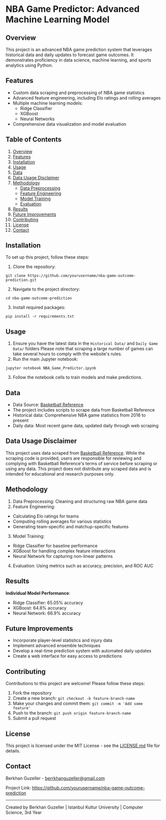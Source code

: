 # NBA Game Predictor: Advanced Machine Learning Model

## Overview
This project is an advanced NBA game prediction system that leverages historical data and daily updates to forecast game outcomes. It demonstrates proficiency in data science, machine learning, and sports analytics using Python.

## Features
- Custom data scraping and preprocessing of NBA game statistics
- Advanced feature engineering, including Elo ratings and rolling averages
- Multiple machine learning models:
  - Ridge Classifier
  - XGBoost
  - Neural Networks
- Comprehensive data visualization and model evaluation

## Table of Contents
1. [Overview](#overview)
2. [Features](#features)
3. [Installation](#installation)
4. [Usage](#usage)
5. [Data](#data)
6. [Data Usage Disclaimer](#data-usage-disclaimer)
7. [Methodology](#methodology)
   - [Data Preprocessing](#data-preprocessing)
   - [Feature Engineering](#feature-engineering)
   - [Model Training](#model-training)
   - [Evaluation](#evaluation)
8. [Results](#results)
9. [Future Improvements](#future-improvements)
10. [Contributing](#contributing)
11. [License](#license)
12. [Contact](#contact)

## Installation
To set up this project, follow these steps:
1. Clone the repository:
```
git clone https://github.com/yourusername/nba-game-outcome-prediction.git
```
2. Navigate to the project directory:
```
cd nba-game-outcome-prediction
```
3. Install required packages:
```
pip install -r requirements.txt
```

## Usage
1. Ensure you have the latest data in the `Historical Data/` and `Daily Game Data/` folders Please note that scraping a large number of games can take several hours to comply with the website's rules.
2. Run the main Jupyter notebook:
```
jupyter notebook NBA_Game_Predictor.ipynb
```
3. Follow the notebook cells to train models and make predictions.

## Data
- Data Source: [Basketball Reference](https://www.basketball-reference.com/)
- The project includes scripts to scrape data from Basketball Reference
- Historical data: Comprehensive NBA game statistics from 2016 to present
- Daily data: Most recent game data, updated daily through web scraping

## Data Usage Disclaimer
This project uses data scraped from [Basketball Reference](https://www.basketball-reference.com/). While the scraping code is provided, users are responsible for reviewing and complying with Basketball Reference's terms of service before scraping or using any data. This project does not distribute any scraped data and is intended for educational and research purposes only.

## Methodology
1. Data Preprocessing: Cleaning and structuring raw NBA game data
2. Feature Engineering: 
- Calculating Elo ratings for teams
- Computing rolling averages for various statistics
- Generating team-specific and matchup-specific features
3. Model Training:
- Ridge Classifier for baseline performance
- XGBoost for handling complex feature interactions
- Neural Network for capturing non-linear patterns
4. Evaluation: Using metrics such as accuracy, precision, and ROC AUC

## Results
**Individual Model Performance**:
   - Ridge Classifier: 65.05% accuracy
   - XGBoost: 64.8% accuracy
   - Neural Network: 66.9% accuracy

## Future Improvements
- Incorporate player-level statistics and injury data
- Implement advanced ensemble techniques
- Develop a real-time prediction system with automated daily updates
- Create a web interface for easy access to predictions

## Contributing
Contributions to this project are welcome! Please follow these steps:
1. Fork the repository
2. Create a new branch: `git checkout -b feature-branch-name`
3. Make your changes and commit them: `git commit -m 'Add some feature'`
4. Push to the branch: `git push origin feature-branch-name`
5. Submit a pull request

## License
This project is licensed under the MIT License - see the [LICENSE.md](LICENSE.md) file for details.

## Contact
Berkhan Guzeller - berrkhanguzeller@gmail.com

Project Link: https://github.com/yourusername/nba-game-outcome-prediction

---
Created by Berkhan Guzeller | Istanbul Kultur University | Computer Science, 3rd Year
